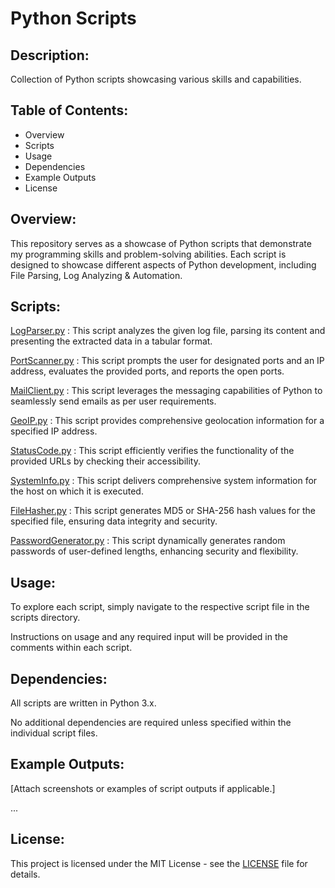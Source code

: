 # Python Scripts

## Description: 

Collection of Python scripts showcasing various skills and capabilities.

## Table of Contents:

- Overview
- Scripts
- Usage
- Dependencies
- Example Outputs
- License

## Overview:

This repository serves as a showcase of Python scripts that demonstrate my programming skills and problem-solving abilities. Each script is designed to showcase different aspects of Python development, including File Parsing, Log Analyzing & Automation.

## Scripts:

<a href="https://github.com/laaaaaarry/Python-scripts/blob/main/LogParser.py">LogParser.py</a> : This script analyzes the given log file, parsing its content and presenting the extracted data in a tabular format.

<a href="https://github.com/laaaaaarry/Python-scripts/blob/main/PortScanner.py">PortScanner.py</a> : This script prompts the user for designated ports and an IP address, evaluates the provided ports, and reports the open ports.

<a href="https://github.com/laaaaaarry/Python-scripts/blob/main/MailClient.py">MailClient.py</a> : This script leverages the messaging capabilities of Python to seamlessly send emails as per user requirements.

<a href="https://github.com/laaaaaarry/Python-scripts/blob/main/GeoIP.py">GeoIP.py</a> : This script provides comprehensive geolocation information for a specified IP address.

<a href="https://github.com/laaaaaarry/Python-scripts/blob/main/StatusCode.py">StatusCode.py</a> : This script efficiently verifies the functionality of the provided URLs by checking their accessibility.

<a href="https://github.com/laaaaaarry/Python-scripts/blob/main/SystemInfo.py">SystemInfo.py</a> : This script delivers comprehensive system information for the host on which it is executed.

<a href="https://github.com/laaaaaarry/Python-scripts/blob/main/FileHasher.py">FileHasher.py</a> : This script generates MD5 or SHA-256 hash values for the specified file, ensuring data integrity and security.

<a href="https://github.com/laaaaaarry/Python-scripts/blob/main/PasswordGenerator.py">PasswordGenerator.py</a> : This script dynamically generates random passwords of user-defined lengths, enhancing security and flexibility.

## Usage:

To explore each script, simply navigate to the respective script file in the scripts directory. 

Instructions on usage and any required input will be provided in the comments within each script.

## Dependencies:

All scripts are written in Python 3.x. 

No additional dependencies are required unless specified within the individual script files.

## Example Outputs:

[Attach screenshots or examples of script outputs if applicable.]


...
## License:

This project is licensed under the MIT License - see the <a href="https://github.com/laaaaaarry/Python-scripts/blob/main/LICENSE">LICENSE</a> file for details.

